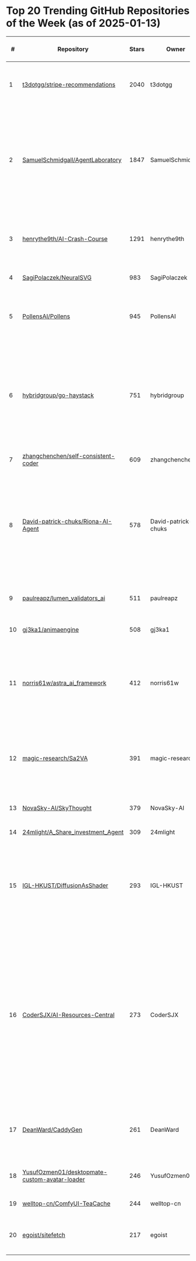 # Top 20 Trending GitHub Repositories of the Week (as of 2025-01-13)

| # | Repository | Stars | Owner | Avatar | Description | Topics | URL | Created At | Updated At | Pushed At | Git URL | SSH URL | Clone URL | SVN URL | Homepage | Size | Language | Forks Count | Open Issues Count | Default Branch | License |
|---|------------|-------|-------|--------|-------------|--------|-----|------------|------------|-----------|---------|---------|-----------|---------|----------|------|----------|--------------|-------------------|----------------|---------|
| 1 | [t3dotgg/stripe-recommendations](https://github.com/t3dotgg/stripe-recommendations) | 2040 | t3dotgg | ![t3dotgg's avatar](https://avatars.githubusercontent.com/u/6751787?v=4) | I've built with Stripe for years. This is how I do it without going mad. | fullstack, nextjs, node, payments, stripe, typescript | [https://github.com/t3dotgg/stripe-recommendations](https://github.com/t3dotgg/stripe-recommendations) | 2025-01-11T06:44:42Z | 2025-01-13T04:07:11Z | 2025-01-13T02:12:40Z | git://github.com/t3dotgg/stripe-recommendations.git | git@github.com:t3dotgg/stripe-recommendations.git | https://github.com/t3dotgg/stripe-recommendations.git | https://github.com/t3dotgg/stripe-recommendations | No homepage | 30 | No language specified | 83 | 1 | main | MIT License |
| 2 | [SamuelSchmidgall/AgentLaboratory](https://github.com/SamuelSchmidgall/AgentLaboratory) | 1847 | SamuelSchmidgall | ![SamuelSchmidgall's avatar](https://avatars.githubusercontent.com/u/38199369?v=4) | Agent Laboratory is an end-to-end autonomous research workflow meant to assist you as the human researcher toward implementing your research ideas | No topics | [https://github.com/SamuelSchmidgall/AgentLaboratory](https://github.com/SamuelSchmidgall/AgentLaboratory) | 2025-01-08T02:00:51Z | 2025-01-13T04:15:34Z | 2025-01-12T22:37:52Z | git://github.com/SamuelSchmidgall/AgentLaboratory.git | git@github.com:SamuelSchmidgall/AgentLaboratory.git | https://github.com/SamuelSchmidgall/AgentLaboratory.git | https://github.com/SamuelSchmidgall/AgentLaboratory | No homepage | 1003 | Python | 243 | 10 | main | MIT License |
| 3 | [henrythe9th/AI-Crash-Course](https://github.com/henrythe9th/AI-Crash-Course) | 1291 | henrythe9th | ![henrythe9th's avatar](https://avatars.githubusercontent.com/u/644176?v=4) | AI Crash Course to help busy builders catch up to the public frontier of AI research in 2 weeks | No topics | [https://github.com/henrythe9th/AI-Crash-Course](https://github.com/henrythe9th/AI-Crash-Course) | 2025-01-08T05:43:56Z | 2025-01-13T03:14:38Z | 2025-01-11T08:47:21Z | git://github.com/henrythe9th/AI-Crash-Course.git | git@github.com:henrythe9th/AI-Crash-Course.git | https://github.com/henrythe9th/AI-Crash-Course.git | https://github.com/henrythe9th/AI-Crash-Course | No homepage | 16 | No language specified | 294 | 1 | main | MIT License |
| 4 | [SagiPolaczek/NeuralSVG](https://github.com/SagiPolaczek/NeuralSVG) | 983 | SagiPolaczek | ![SagiPolaczek's avatar](https://avatars.githubusercontent.com/u/56922146?v=4) | Official implementation of NerualSVG | No topics | [https://github.com/SagiPolaczek/NeuralSVG](https://github.com/SagiPolaczek/NeuralSVG) | 2025-01-07T09:15:42Z | 2025-01-13T03:37:18Z | 2025-01-09T07:43:45Z | git://github.com/SagiPolaczek/NeuralSVG.git | git@github.com:SagiPolaczek/NeuralSVG.git | https://github.com/SagiPolaczek/NeuralSVG.git | https://github.com/SagiPolaczek/NeuralSVG | https://sagipolaczek.github.io/NeuralSVG/ | 10719 | No language specified | 9 | 3 | main | MIT License |
| 5 | [PollensAI/Pollens](https://github.com/PollensAI/Pollens) | 945 | PollensAI | ![PollensAI's avatar](https://avatars.githubusercontent.com/u/194385569?v=4) | Buzz Together in Real Time: Your BeeSync for Collaborative Creation and Connection. | No topics | [https://github.com/PollensAI/Pollens](https://github.com/PollensAI/Pollens) | 2025-01-09T13:43:01Z | 2025-01-13T02:49:45Z | 2025-01-09T15:01:16Z | git://github.com/PollensAI/Pollens.git | git@github.com:PollensAI/Pollens.git | https://github.com/PollensAI/Pollens.git | https://github.com/PollensAI/Pollens | No homepage | 689 | TypeScript | 256 | 0 | main | Other |
| 6 | [hybridgroup/go-haystack](https://github.com/hybridgroup/go-haystack) | 751 | hybridgroup | ![hybridgroup's avatar](https://avatars.githubusercontent.com/u/212109?v=4) | Track personal Bluetooth devices via Apple's "Find My" network using OpenHaystack and Macless-Haystack with tools written in Go/TinyGo. No Apple hardware required! | airtag, bluetooth, find-my, findmy, golang, openhaystack, tinygo | [https://github.com/hybridgroup/go-haystack](https://github.com/hybridgroup/go-haystack) | 2025-01-09T13:40:45Z | 2025-01-13T04:15:46Z | 2025-01-12T15:50:57Z | git://github.com/hybridgroup/go-haystack.git | git@github.com:hybridgroup/go-haystack.git | https://github.com/hybridgroup/go-haystack.git | https://github.com/hybridgroup/go-haystack | No homepage | 1852 | Go | 15 | 4 | main | MIT License |
| 7 | [zhangchenchen/self-consistent-coder](https://github.com/zhangchenchen/self-consistent-coder) | 609 | zhangchenchen | ![zhangchenchen's avatar](https://avatars.githubusercontent.com/u/12166250?v=4) | 如何成为一名自洽的程序员 | No topics | [https://github.com/zhangchenchen/self-consistent-coder](https://github.com/zhangchenchen/self-consistent-coder) | 2025-01-09T06:49:53Z | 2025-01-13T04:19:41Z | 2025-01-12T12:33:57Z | git://github.com/zhangchenchen/self-consistent-coder.git | git@github.com:zhangchenchen/self-consistent-coder.git | https://github.com/zhangchenchen/self-consistent-coder.git | https://github.com/zhangchenchen/self-consistent-coder | https://self-consistent-coder.readthedocs.io/zh-cn/latest/ | 6560 | HTML | 33 | 5 | main | Other |
| 8 | [David-patrick-chuks/Riona-AI-Agent](https://github.com/David-patrick-chuks/Riona-AI-Agent) | 578 | David-patrick-chuks | ![David-patrick-chuks's avatar](https://avatars.githubusercontent.com/u/161928481?v=4) | Riona 🌸 is built with Node.js and TypeScript 🛠️. Designed to run jobs on Instagram 📸 effortlessly. Lightweight, efficient, and a work in progress 🚧—more features coming soon! 🌟 | No topics | [https://github.com/David-patrick-chuks/Riona-AI-Agent](https://github.com/David-patrick-chuks/Riona-AI-Agent) | 2025-01-11T05:45:37Z | 2025-01-13T04:19:49Z | 2025-01-13T01:51:58Z | git://github.com/David-patrick-chuks/Riona-AI-Agent.git | git@github.com:David-patrick-chuks/Riona-AI-Agent.git | https://github.com/David-patrick-chuks/Riona-AI-Agent.git | https://github.com/David-patrick-chuks/Riona-AI-Agent | No homepage | 11926 | TypeScript | 69 | 3 | main | No license |
| 9 | [paulreapz/lumen_validators_ai](https://github.com/paulreapz/lumen_validators_ai) | 511 | paulreapz | ![paulreapz's avatar](https://avatars.githubusercontent.com/u/18496149?v=4) | LUMEN: AI-Powered Solana Validator Manager | No topics | [https://github.com/paulreapz/lumen_validators_ai](https://github.com/paulreapz/lumen_validators_ai) | 2025-01-08T21:53:40Z | 2025-01-12T19:21:46Z | 2025-01-09T20:53:26Z | git://github.com/paulreapz/lumen_validators_ai.git | git@github.com:paulreapz/lumen_validators_ai.git | https://github.com/paulreapz/lumen_validators_ai.git | https://github.com/paulreapz/lumen_validators_ai | https://lumenvalidators.ai | 1700 | Python | 106 | 0 | main | Apache License 2.0 |
| 10 | [gj3ka1/animaengine](https://github.com/gj3ka1/animaengine) | 508 | gj3ka1 | ![gj3ka1's avatar](https://avatars.githubusercontent.com/u/17980378?v=4) | No description | No topics | [https://github.com/gj3ka1/animaengine](https://github.com/gj3ka1/animaengine) | 2025-01-09T23:37:55Z | 2025-01-12T18:23:54Z | 2025-01-10T19:07:10Z | git://github.com/gj3ka1/animaengine.git | git@github.com:gj3ka1/animaengine.git | https://github.com/gj3ka1/animaengine.git | https://github.com/gj3ka1/animaengine | No homepage | 7 | No language specified | 103 | 0 | main | MIT License |
| 11 | [norris61w/astra_ai_framework](https://github.com/norris61w/astra_ai_framework) | 412 | norris61w | ![norris61w's avatar](https://avatars.githubusercontent.com/u/38524880?v=4) | AstraAI Framework streamlines on-chain operations with three integrated components: gateways, validators and AI agents | No topics | [https://github.com/norris61w/astra_ai_framework](https://github.com/norris61w/astra_ai_framework) | 2025-01-07T02:41:06Z | 2025-01-12T23:22:56Z | 2025-01-08T19:40:11Z | git://github.com/norris61w/astra_ai_framework.git | git@github.com:norris61w/astra_ai_framework.git | https://github.com/norris61w/astra_ai_framework.git | https://github.com/norris61w/astra_ai_framework | No homepage | 771 | Python | 119 | 1 | main | No license |
| 12 | [magic-research/Sa2VA](https://github.com/magic-research/Sa2VA) | 391 | magic-research | ![magic-research's avatar](https://avatars.githubusercontent.com/u/139343765?v=4) | 🔥 Sa2VA: Marrying SAM2 with LLaVA for Dense Grounded Understanding of Images and Videos | computer-vision, mllm | [https://github.com/magic-research/Sa2VA](https://github.com/magic-research/Sa2VA) | 2025-01-06T15:03:53Z | 2025-01-13T04:18:13Z | 2025-01-11T07:12:26Z | git://github.com/magic-research/Sa2VA.git | git@github.com:magic-research/Sa2VA.git | https://github.com/magic-research/Sa2VA.git | https://github.com/magic-research/Sa2VA | https://arxiv.org/abs/2501.04001 | 71648 | Python | 19 | 2 | main | Apache License 2.0 |
| 13 | [NovaSky-AI/SkyThought](https://github.com/NovaSky-AI/SkyThought) | 379 | NovaSky-AI | ![NovaSky-AI's avatar](https://avatars.githubusercontent.com/u/194174999?v=4) | Sky-T1: Train your own O1 preview model within $450 | No topics | [https://github.com/NovaSky-AI/SkyThought](https://github.com/NovaSky-AI/SkyThought) | 2025-01-09T21:37:37Z | 2025-01-13T04:18:39Z | 2025-01-12T09:00:45Z | git://github.com/NovaSky-AI/SkyThought.git | git@github.com:NovaSky-AI/SkyThought.git | https://github.com/NovaSky-AI/SkyThought.git | https://github.com/NovaSky-AI/SkyThought | https://novasky-ai.github.io/ | 9259 | Python | 42 | 0 | main | Apache License 2.0 |
| 14 | [24mlight/A_Share_investment_Agent](https://github.com/24mlight/A_Share_investment_Agent) | 309 | 24mlight | ![24mlight's avatar](https://avatars.githubusercontent.com/u/45850482?v=4) | No description | No topics | [https://github.com/24mlight/A_Share_investment_Agent](https://github.com/24mlight/A_Share_investment_Agent) | 2025-01-07T06:56:46Z | 2025-01-13T03:03:29Z | 2025-01-09T03:56:04Z | git://github.com/24mlight/A_Share_investment_Agent.git | git@github.com:24mlight/A_Share_investment_Agent.git | https://github.com/24mlight/A_Share_investment_Agent.git | https://github.com/24mlight/A_Share_investment_Agent | No homepage | 806 | Python | 91 | 3 | main | MIT License |
| 15 | [IGL-HKUST/DiffusionAsShader](https://github.com/IGL-HKUST/DiffusionAsShader) | 293 | IGL-HKUST | ![IGL-HKUST's avatar](https://avatars.githubusercontent.com/u/190164124?v=4) | [arXiv 2025] Diffusion as Shader: 3D-aware Video Diffusion for Versatile Video Generation Control | 3d-generation, camera-control, motion-retargeting, motion-transfer, object-manipulation, video-generation | [https://github.com/IGL-HKUST/DiffusionAsShader](https://github.com/IGL-HKUST/DiffusionAsShader) | 2025-01-07T14:33:49Z | 2025-01-13T03:39:56Z | 2025-01-12T16:06:56Z | git://github.com/IGL-HKUST/DiffusionAsShader.git | git@github.com:IGL-HKUST/DiffusionAsShader.git | https://github.com/IGL-HKUST/DiffusionAsShader.git | https://github.com/IGL-HKUST/DiffusionAsShader | https://igl-hkust.github.io/das/ | 3398 | No language specified | 5 | 3 | main | No license |
| 16 | [CoderSJX/AI-Resources-Central](https://github.com/CoderSJX/AI-Resources-Central) | 273 | CoderSJX | ![CoderSJX's avatar](https://avatars.githubusercontent.com/u/47689284?v=4) | 本仓库专注于汇集来自全球的优秀人工智能（AI）开源项目。无论你是寻找灵感来启动自己的项目，还是想要学习如何使用最新的AI技术，这里都是一个绝佳的起点。我们致力于为AI开发者、研究人员以及爱好者提供一个平台，以便于探索、交流并共享各种AI项目的代码与实现。 | agent, ai, chatgpt, functioncall, gemini, llm, machine-learning, model, ollama, openai, prompt-engineering, qwen, spring-ai, transformer | [https://github.com/CoderSJX/AI-Resources-Central](https://github.com/CoderSJX/AI-Resources-Central) | 2025-01-08T01:44:10Z | 2025-01-13T03:30:26Z | 2025-01-09T06:12:16Z | git://github.com/CoderSJX/AI-Resources-Central.git | git@github.com:CoderSJX/AI-Resources-Central.git | https://github.com/CoderSJX/AI-Resources-Central.git | https://github.com/CoderSJX/AI-Resources-Central | No homepage | 267 | No language specified | 25 | 0 | main | MIT License |
| 17 | [DeanWard/CaddyGen](https://github.com/DeanWard/CaddyGen) | 261 | DeanWard | ![DeanWard's avatar](https://avatars.githubusercontent.com/u/397670?v=4) | Simplify Caddy configs with SSL, proxies, file servers, security headers, compression & more. | No topics | [https://github.com/DeanWard/CaddyGen](https://github.com/DeanWard/CaddyGen) | 2025-01-07T15:00:34Z | 2025-01-13T03:13:40Z | 2025-01-12T20:09:44Z | git://github.com/DeanWard/CaddyGen.git | git@github.com:DeanWard/CaddyGen.git | https://github.com/DeanWard/CaddyGen.git | https://github.com/DeanWard/CaddyGen | https://demo.caddygen.site | 115 | Vue | 11 | 2 | main | No license |
| 18 | [YusufOzmen01/desktopmate-custom-avatar-loader](https://github.com/YusufOzmen01/desktopmate-custom-avatar-loader) | 246 | YusufOzmen01 | ![YusufOzmen01's avatar](https://avatars.githubusercontent.com/u/56121533?v=4) | Custom Avatar Loader Mod for DesktopMate! | No topics | [https://github.com/YusufOzmen01/desktopmate-custom-avatar-loader](https://github.com/YusufOzmen01/desktopmate-custom-avatar-loader) | 2025-01-09T19:42:19Z | 2025-01-13T04:11:45Z | 2025-01-12T22:15:09Z | git://github.com/YusufOzmen01/desktopmate-custom-avatar-loader.git | git@github.com:YusufOzmen01/desktopmate-custom-avatar-loader.git | https://github.com/YusufOzmen01/desktopmate-custom-avatar-loader.git | https://github.com/YusufOzmen01/desktopmate-custom-avatar-loader | No homepage | 144 | C# | 22 | 11 | main | MIT License |
| 19 | [welltop-cn/ComfyUI-TeaCache](https://github.com/welltop-cn/ComfyUI-TeaCache) | 244 | welltop-cn | ![welltop-cn's avatar](https://avatars.githubusercontent.com/u/61825957?v=4) | No description | No topics | [https://github.com/welltop-cn/ComfyUI-TeaCache](https://github.com/welltop-cn/ComfyUI-TeaCache) | 2025-01-07T08:59:28Z | 2025-01-13T04:08:35Z | 2025-01-13T04:08:32Z | git://github.com/welltop-cn/ComfyUI-TeaCache.git | git@github.com:welltop-cn/ComfyUI-TeaCache.git | https://github.com/welltop-cn/ComfyUI-TeaCache.git | https://github.com/welltop-cn/ComfyUI-TeaCache | No homepage | 37118 | Python | 7 | 13 | main | Apache License 2.0 |
| 20 | [egoist/sitefetch](https://github.com/egoist/sitefetch) | 217 | egoist | ![egoist's avatar](https://avatars.githubusercontent.com/u/8784712?v=4) | Fetch an entire site and save it as a text file (to be used with AI models). | No topics | [https://github.com/egoist/sitefetch](https://github.com/egoist/sitefetch) | 2025-01-07T08:43:01Z | 2025-01-12T21:05:40Z | 2025-01-10T12:06:17Z | git://github.com/egoist/sitefetch.git | git@github.com:egoist/sitefetch.git | https://github.com/egoist/sitefetch.git | https://github.com/egoist/sitefetch | No homepage | 68 | TypeScript | 9 | 3 | main | MIT License |